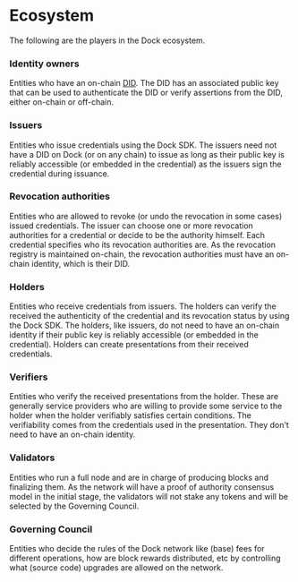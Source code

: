 # Ecosystem

The following are the players in the Dock ecosystem.

### Identity owners

Entities who have an on-chain [DID](https://www.w3.org/TR/did-core/). The DID has an associated public key that can be used to authenticate the DID or verify assertions from the DID, either on-chain or off-chain.

### Issuers

Entities who issue credentials using the Dock SDK. The issuers need not have a DID on Dock \(or on any chain\) to issue as long as their public key is reliably accessible \(or embedded in the credential\) as the issuers sign the credential during issuance.

### Revocation authorities

Entities who are allowed to revoke \(or undo the revocation in some cases\) issued credentials. The issuer can choose one or more revocation authorities for a credential or decide to be the authority himself. Each credential specifies who its revocation authorities are. As the revocation registry is maintained on-chain, the revocation authorities must have an on-chain identity, which is their DID.

### Holders

Entities who receive credentials from issuers. The holders can verify the received the authenticity of the credential and its revocation status by using the Dock SDK. The holders, like issuers, do not need to have an on-chain identity if their public key is reliably accessible \(or embedded in the credential\). Holders can create presentations from their received credentials.

### Verifiers

Entities who verify the received presentations from the holder. These are generally service providers who are willing to provide some service to the holder when the holder verifiably satisfies certain conditions. The verifiability comes from the credentials used in the presentation. They don't need to have an on-chain identity.

### Validators

Entities who run a full node and are in charge of producing blocks and finalizing them. As the network will have a proof of authority consensus model in the initial stage, the validators will not stake any tokens and will be selected by the Governing Council.

### Governing Council

Entities who decide the rules of the Dock network like \(base\) fees for different operations, how are block rewards distributed, etc by controlling what \(source code\) upgrades are allowed on the network.




